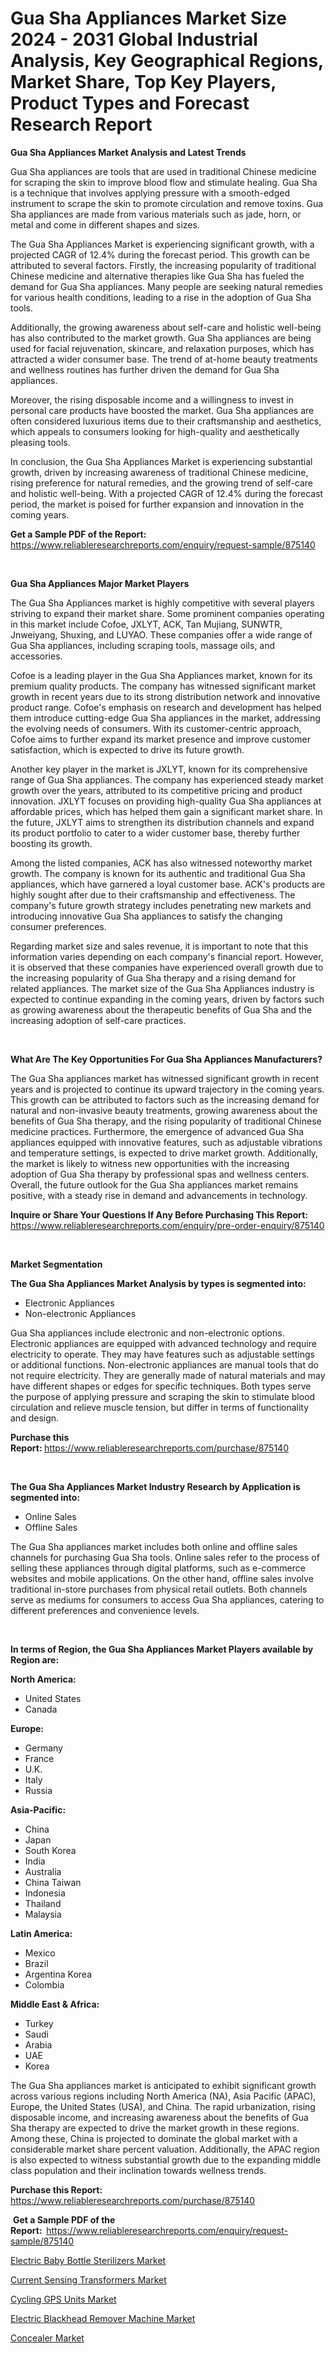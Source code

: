 <p><h1>Gua Sha Appliances Market Size 2024 - 2031 Global Industrial Analysis, Key Geographical Regions, Market Share, Top Key Players, Product Types and Forecast Research Report</h1></p><p><strong>Gua Sha Appliances Market Analysis and Latest Trends</strong></p>
<p><p>Gua Sha appliances are tools that are used in traditional Chinese medicine for scraping the skin to improve blood flow and stimulate healing. Gua Sha is a technique that involves applying pressure with a smooth-edged instrument to scrape the skin to promote circulation and remove toxins. Gua Sha appliances are made from various materials such as jade, horn, or metal and come in different shapes and sizes.</p><p>The Gua Sha Appliances Market is experiencing significant growth, with a projected CAGR of 12.4% during the forecast period. This growth can be attributed to several factors. Firstly, the increasing popularity of traditional Chinese medicine and alternative therapies like Gua Sha has fueled the demand for Gua Sha appliances. Many people are seeking natural remedies for various health conditions, leading to a rise in the adoption of Gua Sha tools.</p><p>Additionally, the growing awareness about self-care and holistic well-being has also contributed to the market growth. Gua Sha appliances are being used for facial rejuvenation, skincare, and relaxation purposes, which has attracted a wider consumer base. The trend of at-home beauty treatments and wellness routines has further driven the demand for Gua Sha appliances.</p><p>Moreover, the rising disposable income and a willingness to invest in personal care products have boosted the market. Gua Sha appliances are often considered luxurious items due to their craftsmanship and aesthetics, which appeals to consumers looking for high-quality and aesthetically pleasing tools.</p><p>In conclusion, the Gua Sha Appliances Market is experiencing substantial growth, driven by increasing awareness of traditional Chinese medicine, rising preference for natural remedies, and the growing trend of self-care and holistic well-being. With a projected CAGR of 12.4% during the forecast period, the market is poised for further expansion and innovation in the coming years.</p></p>
<p><strong>Get a Sample PDF of the Report:&nbsp;</strong> <a href="https://www.reliableresearchreports.com/enquiry/request-sample/875140">https://www.reliableresearchreports.com/enquiry/request-sample/875140</a></p>
<p>&nbsp;</p>
<p><strong>Gua Sha Appliances Major Market Players</strong></p>
<p><p>The Gua Sha Appliances market is highly competitive with several players striving to expand their market share. Some prominent companies operating in this market include Cofoe, JXLYT, ACK, Tan Mujiang, SUNWTR, Jnweiyang, Shuxing, and LUYAO. These companies offer a wide range of Gua Sha appliances, including scraping tools, massage oils, and accessories.</p><p>Cofoe is a leading player in the Gua Sha Appliances market, known for its premium quality products. The company has witnessed significant market growth in recent years due to its strong distribution network and innovative product range. Cofoe's emphasis on research and development has helped them introduce cutting-edge Gua Sha appliances in the market, addressing the evolving needs of consumers. With its customer-centric approach, Cofoe aims to further expand its market presence and improve customer satisfaction, which is expected to drive its future growth.</p><p>Another key player in the market is JXLYT, known for its comprehensive range of Gua Sha appliances. The company has experienced steady market growth over the years, attributed to its competitive pricing and product innovation. JXLYT focuses on providing high-quality Gua Sha appliances at affordable prices, which has helped them gain a significant market share. In the future, JXLYT aims to strengthen its distribution channels and expand its product portfolio to cater to a wider customer base, thereby further boosting its growth.</p><p>Among the listed companies, ACK has also witnessed noteworthy market growth. The company is known for its authentic and traditional Gua Sha appliances, which have garnered a loyal customer base. ACK's products are highly sought after due to their craftsmanship and effectiveness. The company's future growth strategy includes penetrating new markets and introducing innovative Gua Sha appliances to satisfy the changing consumer preferences.</p><p>Regarding market size and sales revenue, it is important to note that this information varies depending on each company's financial report. However, it is observed that these companies have experienced overall growth due to the increasing popularity of Gua Sha therapy and a rising demand for related appliances. The market size of the Gua Sha Appliances industry is expected to continue expanding in the coming years, driven by factors such as growing awareness about the therapeutic benefits of Gua Sha and the increasing adoption of self-care practices.</p></p>
<p>&nbsp;</p>
<p><strong>What Are The Key Opportunities For Gua Sha Appliances Manufacturers?</strong></p>
<p><p>The Gua Sha appliances market has witnessed significant growth in recent years and is projected to continue its upward trajectory in the coming years. This growth can be attributed to factors such as the increasing demand for natural and non-invasive beauty treatments, growing awareness about the benefits of Gua Sha therapy, and the rising popularity of traditional Chinese medicine practices. Furthermore, the emergence of advanced Gua Sha appliances equipped with innovative features, such as adjustable vibrations and temperature settings, is expected to drive market growth. Additionally, the market is likely to witness new opportunities with the increasing adoption of Gua Sha therapy by professional spas and wellness centers. Overall, the future outlook for the Gua Sha appliances market remains positive, with a steady rise in demand and advancements in technology.</p></p>
<p><strong>Inquire or Share Your Questions If Any Before Purchasing This Report:</strong> <a href="https://www.reliableresearchreports.com/enquiry/pre-order-enquiry/875140">https://www.reliableresearchreports.com/enquiry/pre-order-enquiry/875140</a></p>
<p>&nbsp;</p>
<p><strong>Market Segmentation</strong></p>
<p><strong>The Gua Sha Appliances Market Analysis by types is segmented into:</strong></p>
<p><ul><li>Electronic Appliances</li><li>Non-electronic Appliances</li></ul></p>
<p><p>Gua Sha appliances include electronic and non-electronic options. Electronic appliances are equipped with advanced technology and require electricity to operate. They may have features such as adjustable settings or additional functions. Non-electronic appliances are manual tools that do not require electricity. They are generally made of natural materials and may have different shapes or edges for specific techniques. Both types serve the purpose of applying pressure and scraping the skin to stimulate blood circulation and relieve muscle tension, but differ in terms of functionality and design.</p></p>
<p><strong>Purchase this Report:&nbsp;</strong><a href="https://www.reliableresearchreports.com/purchase/875140">https://www.reliableresearchreports.com/purchase/875140</a></p>
<p>&nbsp;</p>
<p><strong>The Gua Sha Appliances Market Industry Research by Application is segmented into:</strong></p>
<p><ul><li>Online Sales</li><li>Offline Sales</li></ul></p>
<p><p>The Gua Sha appliances market includes both online and offline sales channels for purchasing Gua Sha tools. Online sales refer to the process of selling these appliances through digital platforms, such as e-commerce websites and mobile applications. On the other hand, offline sales involve traditional in-store purchases from physical retail outlets. Both channels serve as mediums for consumers to access Gua Sha appliances, catering to different preferences and convenience levels.</p></p>
<p>&nbsp;</p>
<p><strong>In terms of Region, the Gua Sha Appliances Market Players available by Region are:</strong></p>
<p>
    <p> <strong> North America: </strong>
        <ul>
            <li>United States</li>
            <li>Canada</li>
        </ul>
        </p> 
    <p> <strong> Europe: </strong>
        <ul>
            <li>Germany</li>
            <li>France</li>
            <li>U.K.</li>
            <li>Italy</li>
            <li>Russia</li>
        </ul>
        </p> 
    <p> <strong> Asia-Pacific: </strong>
        <ul>
            <li>China</li>
            <li>Japan</li>
            <li>South Korea</li>
            <li>India</li>
            <li>Australia</li>
            <li>China Taiwan</li>
            <li>Indonesia</li>
            <li>Thailand</li>
            <li>Malaysia</li>
        </ul>
        </p> 
    <p> <strong> Latin America: </strong>
        <ul>
            <li>Mexico</li>
            <li>Brazil</li>
            <li>Argentina Korea</li>
            <li>Colombia</li>
        </ul>
        </p> 
    <p> <strong> Middle East & Africa: </strong>
        <ul>
            <li>Turkey</li>
            <li>Saudi</li>
            <li>Arabia</li>
            <li>UAE</li>
            <li>Korea</li>
        </ul>
    </p>
    </p>
<p><p>The Gua Sha appliances market is anticipated to exhibit significant growth across various regions including North America (NA), Asia Pacific (APAC), Europe, the United States (USA), and China. The rapid urbanization, rising disposable income, and increasing awareness about the benefits of Gua Sha therapy are expected to drive the market growth in these regions. Among these, China is projected to dominate the global market with a considerable market share percent valuation. Additionally, the APAC region is also expected to witness substantial growth due to the expanding middle class population and their inclination towards wellness trends.</p></p>
<p><strong>Purchase this Report: </strong><a href="https://www.reliableresearchreports.com/purchase/875140">https://www.reliableresearchreports.com/purchase/875140</a></p>
<p>&nbsp;<strong>Get a Sample PDF of the Report:&nbsp;&nbsp;</strong><a href="https://www.reliableresearchreports.com/enquiry/request-sample/875140">https://www.reliableresearchreports.com/enquiry/request-sample/875140</a></p>
<p><strong></strong></p>
<p><p><a href="https://github.com/edytherolanlouisejk1miz0wig/Market-Research-Report-List-1/blob/main/electric-baby-bottle-sterilizers-market.md">Electric Baby Bottle Sterilizers Market</a></p><p><a href="https://medium.com/@madelynhowe_34212/current-sensing-transformers-market-outlook-industry-overview-and-forecast-2024-to-2031-b2b58621d6e5">Current Sensing Transformers Market</a></p><p><a href="https://medium.com/p/64083f3d625f/edit">Cycling GPS Units Market</a></p><p><a href="https://github.com/nancykennedykellievqfqt2/Market-Research-Report-List-1/blob/main/electric-blackhead-remover-machine-market.md">Electric Blackhead Remover Machine Market</a></p><p><a href="https://medium.com/@mayschimmel/concealer-market-furnishes-information-on-market-share-market-trends-and-market-growth-2f93cdf4bc12">Concealer Market</a></p></p>